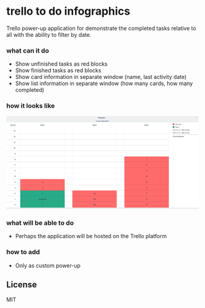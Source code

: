 # trello to do infographics

Trello power-up application for demonstrate the completed tasks relative to all with the ability to filter by date.
### what can it do
  - Show unfinished tasks as red blocks
  - Show finished tasks as red blocks
  - Show card information in separate window (name, last activity date)
  - Show list information in separate window (how many cards, how many completed)

### how it looks like
  ![](resources/infographic.png)

### what will be able to do
  - Perhaps the application will be hosted on the Trello platform 
### how to add
  - Only as custom power-up

License
----

MIT
